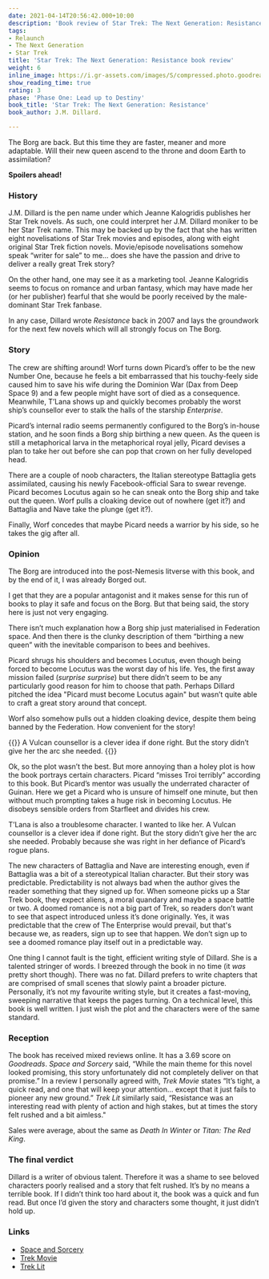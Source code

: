 ```yaml
---
date: 2021-04-14T20:56:42.000+10:00
description: 'Book review of Star Trek: The Next Generation: Resistance by J.M. Dillard.'
tags:
- Relaunch
- The Next Generation
- Star Trek
title: 'Star Trek: The Next Generation: Resistance book review'
weight: 6
inline_image: https://i.gr-assets.com/images/S/compressed.photo.goodreads.com/books/1388697201l/422912.jpg
show_reading_time: true
rating: 3
phase: 'Phase One: Lead up to Destiny'
book_title: 'Star Trek: The Next Generation: Resistance'
book_author: J.M. Dillard.

---
```

The Borg are back. But this time they are faster, meaner and more adaptable. Will their new queen ascend to the throne and doom Earth to assimilation?

**Spoilers ahead!**

<!--more-->

### History

J.M. Dillard is the pen name under which Jeanne Kalogridis publishes her Star Trek novels. As such, one could interpret her J.M. Dillard moniker to be her Star Trek name. This may be backed up by the fact that she has written eight novelisations of Star Trek movies and episodes, along with eight original Star Trek fiction novels. Movie/episode novelisations somehow speak “writer for sale” to me… does she have the passion and drive to deliver a really great Trek story?

On the other hand, one may see it as a marketing tool. Jeanne Kalogridis seems to focus on romance and urban fantasy, which may have made her (or her publisher) fearful that she would be poorly received by the male-dominant Star Trek fanbase. 

In any case, Dillard wrote *Resistance* back in 2007 and lays the groundwork for the next few novels which will all strongly focus on The Borg. 

### Story

The crew are shifting around! Worf turns down Picard’s offer to be the new Number One, because he feels a bit embarrassed that his touchy-feely side caused him to save his wife during the Dominion War (Dax from Deep Space 9) and a few people might have sort of died as a consequence. Meanwhile, T’Lana shows up and quickly becomes probably the worst ship’s counsellor ever to stalk the halls of the starship *Enterprise*.

Picard’s internal radio seems permanently configured to the Borg’s in-house station, and he soon finds a Borg ship birthing a new queen. As the queen is still a metaphorical larva in the metaphorical royal jelly, Picard devises a plan to take her out before she can pop that crown on her fully developed head.

There are a couple of noob characters, the Italian stereotype Battaglia gets assimilated, causing his newly Facebook-official Sara to swear revenge. Picard becomes Locutus again so he can sneak onto the Borg ship and take out the queen. Worf pulls a cloaking device out of nowhere (get it?) and Battaglia and Nave take the plunge (get it?).

Finally, Worf concedes that maybe Picard needs a warrior by his side, so he takes the gig after all.

### Opinion 

The Borg are introduced into the post-Nemesis litverse with this book, and by the end of it, I was already Borged out. 

I get that they are a popular antagonist and it makes sense for this run of books to play it safe and focus on the Borg. But that being said, the story here is just not very engaging.

There isn’t much explanation how a Borg ship just materialised in Federation space. And then there is the clunky description of them “birthing a new queen” with the inevitable comparison to bees and beehives. 

Picard shrugs his shoulders and becomes Locutus, even though being forced to become Locutus was the worst day of his life. Yes, the first away mission failed (*surprise surprise*) but there didn’t seem to be any particularly good reason for him to choose that path. Perhaps Dillard pitched the idea "Picard must become Locutus again" but wasn’t quite able to craft a great story around that concept.

Worf also somehow pulls out a hidden cloaking device, despite them being banned by the Federation. How convenient for the story!

{{<pullout>}}
A Vulcan counsellor is a clever idea if done right. But the story didn’t give her the arc she needed.
{{</pullout>}}

Ok, so the plot wasn’t the best. But more annoying than a holey plot is how the book portrays certain characters. Picard “misses Troi terribly” according to this book. But Picard’s mentor was usually the underrated character of Guinan. Here we get a Picard who is unsure of himself one minute, but then without much prompting takes a huge risk in becoming Locutus. He disobeys sensible orders from Starfleet and divides his crew. 

T’Lana is also a troublesome character. I wanted to like her. A Vulcan counsellor is a clever idea if done right. But the story didn’t give her the arc she needed. Probably because she was right in her defiance of Picard’s rogue plans.

The new characters of Battaglia and Nave are interesting enough, even if Battaglia was a bit of a stereotypical Italian character. But their story was predictable. Predictability is not always bad when the author gives the reader something that they signed up for. When someone picks up a Star Trek book, they expect aliens, a moral quandary and maybe a space battle or two. A doomed romance is not a big part of Trek, so readers don’t want to see that aspect introduced unless it’s done originally. Yes, it was predictable that the crew of The Enterprise would prevail, but that's because we, as readers, sign up to see that happen. We don’t sign up to see a doomed romance play itself out in a predictable way. 

One thing I cannot fault is the tight, efficient writing style of Dillard. She is a talented stringer of words. I breezed through the book in no time (it *was* pretty short though). There was no fat. Dillard prefers to write chapters that are comprised of small scenes that slowly paint a broader picture. Personally, it’s not my favourite writing style, but it creates a fast-moving, sweeping narrative that keeps the pages turning. On a technical level, this book is well written. I just wish the plot and the characters were of the same standard. 


### Reception

The book has received mixed reviews online. It has a 3.69 score on *Goodreads*. *Space and Sorcery* said, “While the main theme for this novel looked promising, this story unfortunately did not completely deliver on that promise.” In a review I personally agreed with, *Trek Movie* states “It’s tight, a quick read, and one that will keep your attention… except that it just fails to pioneer any new ground.” *Trek Lit* similarly said, “Resistance was an interesting read with plenty of action and high stakes, but at times the story felt rushed and a bit aimless." 

Sales were average, about the same as *Death In Winter* or *Titan: The Red King*.

### The final verdict

Dillard is a writer of obvious talent. Therefore it was a shame to see beloved characters poorly realised and a story that felt rushed. It’s by no means a terrible book. If I didn’t think too hard about it, the book was a quick and fun read. But once I’d given the story and characters some thought, it just didn’t hold up.

### Links

* [Space and Sorcery](https://spaceandsorcery.wordpress.com/2020/04/28resistance-st-tng-the-second-decade-2-by-j-m-dillard/)
* [Trek Movie](https://trekmovie.com/2007/09/09/book-review-resistance/)
* [Trek Lit](http://www.treklit.com/2019/07/resistance.html)
